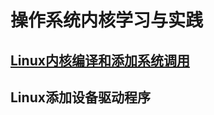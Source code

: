 # 操作系统内核学习与实践

## [Linux内核编译和添加系统调用](https://github.com/MiChuan/OS_Kernel/tree/master/compile_kernel%26add_syscall)

## Linux添加设备驱动程序
